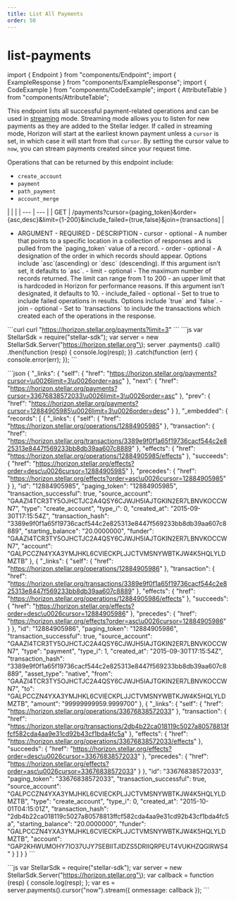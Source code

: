 ```yaml
---
title: List All Payments
order: 50
---
```


# list-payments

import { Endpoint } from "components/Endpoint"; import { ExampleResponse } from "components/ExampleResponse"; import { CodeExample } from "components/CodeExample"; import { AttributeTable } from "components/AttributeTable";

This endpoint lists all successful payment-related operations and can be used in [streaming](../../introduction/streaming.md) mode. Streaming mode allows you to listen for new payments as they are added to the Stellar ledger. If called in streaming mode, Horizon will start at the earliest known payment unless a `cursor` is set, in which case it will start from that `cursor`. By setting the cursor value to `now`, you can stream payments created since your request time.

Operations that can be returned by this endpoint include:

* `create_account`
* `payment`
* `path_payment`
* `account_merge`

 \| \| \| \| --- \| --- \| \| GET \| /payments?cursor={paging\_token}&order={asc,desc}&limit={1-200}&include\_failed={true,false}&join={transactions\] \|

 - ARGUMENT - REQUIRED - DESCRIPTION - cursor - optional - A number that points to a specific location in a collection of responses and is pulled from the \`paging\_token\` value of a record. - order - optional - A designation of the order in which records should appear. Options include \`asc\`\(ascending\) or \`desc\` \(descending\). If this argument isn’t set, it defaults to \`asc\`. - limit - optional - The maximum number of records returned. The limit can range from 1 to 200 - an upper limit that is hardcoded in Horizon for performance reasons. If this argument isn’t designated, it defaults to 10. - include\_failed - optional - Set to true to include failed operations in results. Options include \`true\` and \`false\`. - join - optional - Set to \`transactions\` to include the transactions which created each of the operations in the response.

 \`\`\`curl curl "https://horizon.stellar.org/payments?limit=3" \`\`\` \`\`\`js var StellarSdk = require\("stellar-sdk"\); var server = new StellarSdk.Server\("https://horizon.stellar.org"\); server .payments\(\) .call\(\) .then\(function \(resp\) { console.log\(resp\); }\) .catch\(function \(err\) { console.error\(err\); }\); \`\`\`

 \`\`\`json { "\_links": { "self": { "href": "https://horizon.stellar.org/payments?cursor=\u0026limit=3\u0026order=asc" }, "next": { "href": "https://horizon.stellar.org/payments?cursor=33676838572033\u0026limit=3\u0026order=asc" }, "prev": { "href": "https://horizon.stellar.org/payments?cursor=12884905985\u0026limit=3\u0026order=desc" } }, "\_embedded": { "records": \[ { "\_links": { "self": { "href": "https://horizon.stellar.org/operations/12884905985" }, "transaction": { "href": "https://horizon.stellar.org/transactions/3389e9f0f1a65f19736cacf544c2e825313e8447f569233bb8db39aa607c8889" }, "effects": { "href": "https://horizon.stellar.org/operations/12884905985/effects" }, "succeeds": { "href": "https://horizon.stellar.org/effects?order=desc\u0026cursor=12884905985" }, "precedes": { "href": "https://horizon.stellar.org/effects?order=asc\u0026cursor=12884905985" } }, "id": "12884905985", "paging\_token": "12884905985", "transaction\_successful": true, "source\_account": "GAAZI4TCR3TY5OJHCTJC2A4QSY6CJWJH5IAJTGKIN2ER7LBNVKOCCWN7", "type": "create\_account", "type\_i": 0, "created\_at": "2015-09-30T17:15:54Z", "transaction\_hash": "3389e9f0f1a65f19736cacf544c2e825313e8447f569233bb8db39aa607c8889", "starting\_balance": "20.0000000", "funder": "GAAZI4TCR3TY5OJHCTJC2A4QSY6CJWJH5IAJTGKIN2ER7LBNVKOCCWN7", "account": "GALPCCZN4YXA3YMJHKL6CVIECKPLJJCTVMSNYWBTKJW4K5HQLYLDMZTB" }, { "\_links": { "self": { "href": "https://horizon.stellar.org/operations/12884905986" }, "transaction": { "href": "https://horizon.stellar.org/transactions/3389e9f0f1a65f19736cacf544c2e825313e8447f569233bb8db39aa607c8889" }, "effects": { "href": "https://horizon.stellar.org/operations/12884905986/effects" }, "succeeds": { "href": "https://horizon.stellar.org/effects?order=desc\u0026cursor=12884905986" }, "precedes": { "href": "https://horizon.stellar.org/effects?order=asc\u0026cursor=12884905986" } }, "id": "12884905986", "paging\_token": "12884905986", "transaction\_successful": true, "source\_account": "GAAZI4TCR3TY5OJHCTJC2A4QSY6CJWJH5IAJTGKIN2ER7LBNVKOCCWN7", "type": "payment", "type\_i": 1, "created\_at": "2015-09-30T17:15:54Z", "transaction\_hash": "3389e9f0f1a65f19736cacf544c2e825313e8447f569233bb8db39aa607c8889", "asset\_type": "native", "from": "GAAZI4TCR3TY5OJHCTJC2A4QSY6CJWJH5IAJTGKIN2ER7LBNVKOCCWN7", "to": "GALPCCZN4YXA3YMJHKL6CVIECKPLJJCTVMSNYWBTKJW4K5HQLYLDMZTB", "amount": "99999999959.9999700" }, { "\_links": { "self": { "href": "https://horizon.stellar.org/operations/33676838572033" }, "transaction": { "href": "https://horizon.stellar.org/transactions/2db4b22ca018119c5027a80578813ffcf582cda4aa9e31cd92b43cf1bda4fc5a" }, "effects": { "href": "https://horizon.stellar.org/operations/33676838572033/effects" }, "succeeds": { "href": "https://horizon.stellar.org/effects?order=desc\u0026cursor=33676838572033" }, "precedes": { "href": "https://horizon.stellar.org/effects?order=asc\u0026cursor=33676838572033" } }, "id": "33676838572033", "paging\_token": "33676838572033", "transaction\_successful": true, "source\_account": "GALPCCZN4YXA3YMJHKL6CVIECKPLJJCTVMSNYWBTKJW4K5HQLYLDMZTB", "type": "create\_account", "type\_i": 0, "created\_at": "2015-10-01T04:15:01Z", "transaction\_hash": "2db4b22ca018119c5027a80578813ffcf582cda4aa9e31cd92b43cf1bda4fc5a", "starting\_balance": "20.0000000", "funder": "GALPCCZN4YXA3YMJHKL6CVIECKPLJJCTVMSNYWBTKJW4K5HQLYLDMZTB", "account": "GAP2KHWUMOHY7IO37UJY7SEBIITJIDZS5DRIIQRPEUT4VUKHZQGIRWS4" } \] } } \`\`\`

 \`\`\`js var StellarSdk = require\("stellar-sdk"\); var server = new StellarSdk.Server\("https://horizon.stellar.org"\); var callback = function \(resp\) { console.log\(resp\); }; var es = server.payments\(\).cursor\("now"\).stream\({ onmessage: callback }\); \`\`\`


